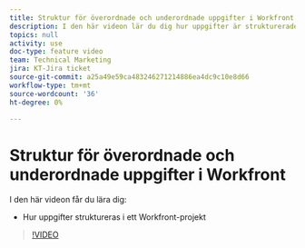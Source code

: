 ```yaml
---
title: Struktur för överordnade och underordnade uppgifter i Workfront
description: I den här videon lär du dig hur uppgifter är strukturerade i ett Workfront-projekt
topics: null
activity: use
doc-type: feature video
team: Technical Marketing
jira: KT-Jira ticket
source-git-commit: a25a49e59ca483246271214886ea4dc9c10e8d66
workflow-type: tm+mt
source-wordcount: '36'
ht-degree: 0%

---
```


# Struktur för överordnade och underordnade uppgifter i Workfront

I den här videon får du lära dig:

* Hur uppgifter struktureras i ett Workfront-projekt

>[!VIDEO](https://video.tv.adobe.com/v/335087/?quality=12&learn=on)